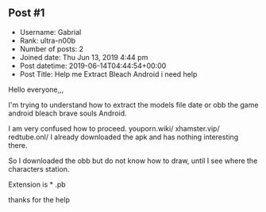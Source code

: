 ## Post #1
- Username: Gabrial
- Rank: ultra-n00b
- Number of posts: 2
- Joined date: Thu Jun 13, 2019 4:44 pm
- Post datetime: 2019-06-14T04:44:54+00:00
- Post Title: Help me Extract Bleach Android i need help

Hello everyone,,,

I'm trying to understand how to extract the models file date or obb the game android bleach brave souls Android.

I am very confused how to proceed.
youporn.wiki/ xhamster.vip/ redtube.onl/
I already downloaded the apk and has nothing interesting there.

So I downloaded the obb but do not know how to draw, until I see where the characters station.

Extension is * .pb

thanks for the help
